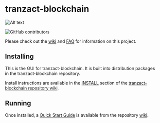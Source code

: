 # tranzact-blockchain
![Alt text](https://www.tranzact.net/img/tranzact_logo.svg)

![GitHub contributors](https://img.shields.io/github/contributors/Tranzact-Network/tranzact-blockchain?logo=GitHub)

Please check out the [wiki](https://github.com/Tranzact-Network/tranzact-blockchain/wiki)
and [FAQ](https://github.com/Tranzact-Network/tranzact-blockchain/wiki/FAQ) for
information on this project.

## Installing

This is the GUI for tranzact-blockchain. It is built into distribution packages in the tranzact-blockchain repository.

Install instructions are available in the
[INSTALL](https://github.com/Tranzact-Network/tranzact-blockchain/wiki/INSTALL)
section of the
[tranzact-blockchain repository wiki](https://github.com/Tranzact-Network/tranzact-blockchain/wiki).

## Running

Once installed, a
[Quick Start Guide](https://github.com/Tranzact-Network/tranzact-blockchain/wiki/Quick-Start-Guide)
is available from the repository
[wiki](https://github.com/Tranzact-Network/tranzact-blockchain/wiki).
